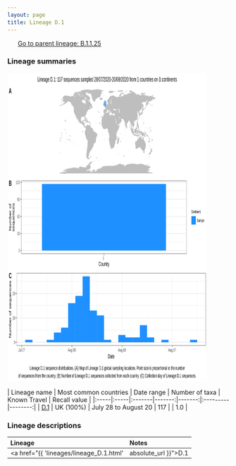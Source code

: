 ```yaml
---
layout: page
title: Lineage D.1
---
```




<p>
<ul class="actions small">
	 <a href="{{ 'lineages/lineage_B.1.1.25.html' | absolute_url }}" class="button special fit">Go to parent lineage: B.1.1.25</a>
</ul>
</p>
<h3> Lineage summaries</h3>

<img src="../assets/images/D.1.svg" alt="D.1 lineage summary figure" width="90%" height="700px" />


| Lineage name | Most common countries | Date range | Number of taxa | Known Travel | Recall value |
|:-----|:-----|:-------|-------:|-------:|:---------|--------:|
| <a href="{{ 'lineages/lineage_D.1.html' | absolute_url }}">D.1</a> | UK (100%) | July 28 to August 20 | 117 |  | 1.0 |

<h3>Lineage descriptions</h3>

| Lineage | Notes |
|:-----|:-----|
| <a href="{{ 'lineages/lineage_D.1.html' | absolute_url }}">D.1</a> | UK lineage (Alias of B.1.1.25.2) |

